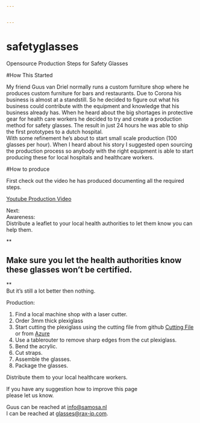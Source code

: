 ```yaml
---


---
```


<h1 id="safetyglasses">safetyglasses</h1>
<p>Opensource Production Steps for Safety Glasses</p>
<p>#How This Started</p>
<p>My friend Guus van Driel normally runs a custom furniture shop where he produces custom furniture for bars and restaurants. Due to Corona his business is almost at a standstill. So he decided to figure out what his business could contribute with the equipment and knowledge that his business already has. When he heard about the big shortages in protective gear for health care workers he decided to try and create a production method for safety glasses. The result in just 24 hours he was able to ship the first prototypes to a dutch hospital.<br>
With some refinement he’s about to start small scale production (100 glasses per hour). When I heard about his story I suggested open sourcing the production process so anybody with the right equipment is able to start producing these for local hospitals and healthcare workers.</p>
<p>#How to produce</p>
<p>First check out the video he has produced documenting all the required steps.</p>
<p><a href="https://www.youtube.com/embed/u8RTdjMwDoo">Youtube Production Video</a></p>
<p>Next:<br>
Awareness:<br>
Distribute a leaflet to your local health authorities to let them know you can help them.</p>
<p>**</p>
<h2 id="make-sure-you-let-the-health-authorities-know-these-glasses-wont-be-certified.">Make sure you let the health authorities know these glasses won’t be certified.</h2>
<p>**<br>
But it’s still a lot better then nothing.</p>
<p>Production:</p>
<ol>
<li>Find a local machine shop with a laser cutter.</li>
<li>Order 3mm thick plexiglass</li>
<li>Start cutting the plexiglass using the cutting file from github <a href="https://raw.githubusercontent.com/CrazybernieNL/safetyglasses/master/safety%20glasses%20cut%20file.dxf">Cutting File</a> or from <a href="https://coronaglasses.blob.core.windows.net/files/safetyglassescutfile.dxf">Azure</a></li>
<li>Use a tablerouter to remove sharp edges from the cut plexiglass.</li>
<li>Bend the acrylic.</li>
<li>Cut straps.</li>
<li>Assemble the glasses.</li>
<li>Package the glasses.</li>
</ol>
<p>Distribute them to your local healthcare workers.</p>
<p>If you have any suggestion how to improve this page<br>
please let us know.</p>

Guus can be reached at <a href="mailto:info@samosa.nl">info@samosa.nl</a><br>
I can be reached at  <a href="mailto:glasses@rax-ip.com">glasses@rax-ip.com</a>.</p>

